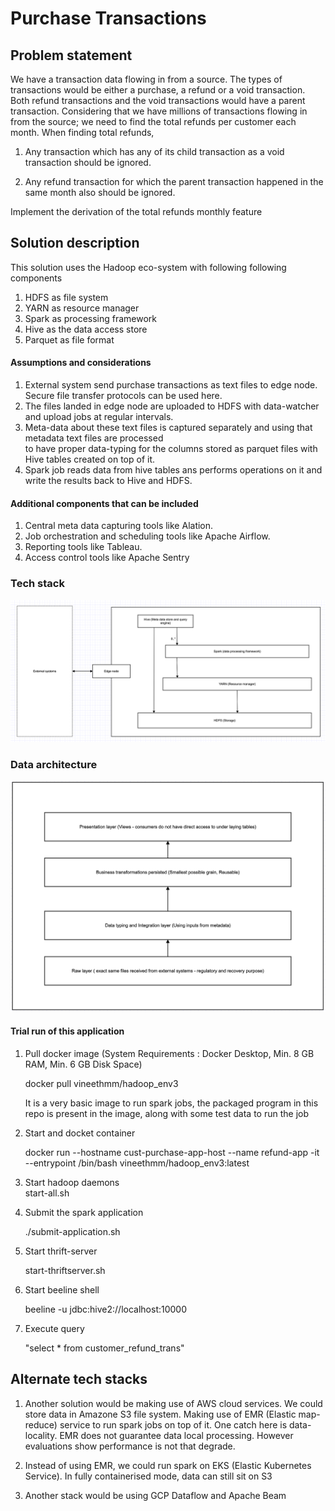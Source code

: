 Purchase Transactions
======================

## Problem statement
We have a transaction data flowing in from a source. The types of transactions would be either a purchase, a refund or a void transaction. Both refund transactions and the void transactions would have a parent transaction. Considering that we have millions of transactions flowing in from the source; we need to find the total refunds per customer each month.
When finding total refunds,
 1. Any transaction which has any of its child transaction as a void transaction should be ignored.
 
 2. Any refund transaction for which the parent transaction happened in the same month also should be ignored.

Implement the derivation of the total refunds monthly feature


## Solution description
This solution uses the Hadoop eco-system with following following components

1. HDFS as file system 
2. YARN as resource manager
3. Spark as processing framework
4. Hive as the data access store
5. Parquet as file format

#### Assumptions and considerations
1. External system send purchase transactions as text files to edge node. Secure file transfer protocols can be used here.
2. The files landed in edge node are uploaded to HDFS with data-watcher and upload jobs at regular intervals.
3. Meta-data about these text files is captured separately and using that metadata text files are processed  
   to have proper data-typing for the columns stored as parquet files with Hive tables created on top of it.
4. Spark job reads data from hive tables ans performs operations on it and write the results back to Hive and HDFS.

#### Additional components that can be included
1. Central meta data capturing tools like Alation.
2. Job orchestration and scheduling tools like Apache Airflow.
3. Reporting tools like Tableau.
4. Access control tools like Apache Sentry

### Tech stack

![Tech stack](src/main/docs/tech_stack.png)

### Data architecture

![Data arch](src/main/docs/data_architecture.png)

#### Trial run of this application

1. Pull docker image  (System Requirements : Docker Desktop, Min. 8 GB RAM, Min. 6 GB Disk Space) 
   
   docker pull vineethmm/hadoop_env3
   
   It is a very basic image to run spark jobs, the packaged program in this repo is present in the image,
   along with some test data to run the job

1. Start and docket container 

   docker run --hostname cust-purchase-app-host --name refund-app -it --entrypoint /bin/bash vineethmm/hadoop_env3:latest

2. Start hadoop daemons    
   start-all.sh

3. Submit the spark application
   
   ./submit-application.sh  

4. Start thrift-server

   start-thriftserver.sh    

5. Start beeline shell

   beeline -u jdbc:hive2://localhost:10000  

6. Execute query 

   "select * from customer_refund_trans"
   
 
 ## Alternate tech stacks 
 1. Another solution would be making use of AWS cloud services. We could store data in Amazone S3 file system. Making use of
 EMR (Elastic map-reduce) service to run spark jobs on top of it. One catch here is data-locality. EMR does not guarantee
 data local processing. However evaluations show performance is not that degrade. 
 
 2. Instead of using EMR, we could run spark on EKS (Elastic Kubernetes Service). In fully containerised mode, data can still
 sit on S3
 
 3. Another stack would be using GCP Dataflow and Apache Beam
 
       